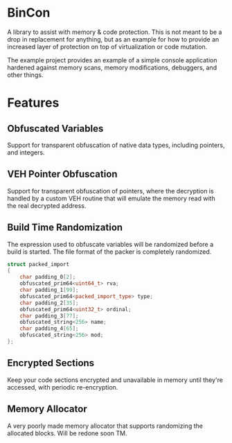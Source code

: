 # BinCon
A library to assist with memory &amp; code protection. This is not meant to be a drop in replacement for anything, but as an example for how to provide an 
increased layer of protection on top of virtualization or code mutation.

The example project provides an example of a simple console application hardened against memory scans, memory modifications, debuggers, and other things.

# Features

## Obfuscated Variables
Support for transparent obfuscation of native data types, including pointers, and integers.

## VEH Pointer Obfuscation
Support for transparent obfuscation of pointers, where the decryption is handled by a custom VEH routine that will
emulate the memory read with the real decrypted address.

## Build Time Randomization
The expression used to obfuscate variables will be randomized before a build is started. The file format of the packer is completely randomized.

```C++
struct packed_import
{
	char padding_0[2];
	obfuscated_prim64<uint64_t> rva;
	char padding_1[99];
	obfuscated_prim64<packed_import_type> type;
	char padding_2[35];
	obfuscated_prim64<uint32_t> ordinal;
	char padding_3[77];
	obfuscated_string<256> name;
	char padding_4[65];
	obfuscated_string<256> mod;
};
```

## Encrypted Sections
Keep your code sections encrypted and unavailable in memory until they're accessed, with periodic re-encryption.

## Memory Allocator
A very poorly made memory allocator that supports randomizing the allocated blocks. Will be redone soon TM.